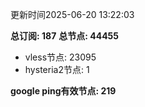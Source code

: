 更新时间2025-06-20 13:22:03

**总订阅: 187**
**总节点: 44455**
- vless节点: 23095
- hysteria2节点: 1

**google ping有效节点: 219**
